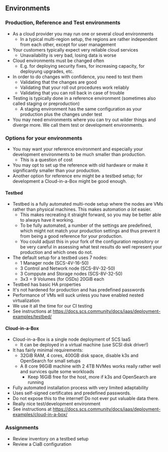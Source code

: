 ## Environments

### Production, Reference and Test environments
* As a cloud provider you may run one or several cloud environments
    - In a typical multi-region setup, the regions are rather independent from each other,
      except for user management
* Your customers typically expect very reliable cloud services
    - Unavailability is very bad, losing data is worse
* Cloud environments must be changed often
    - E.g. for deploying security fixes, for increasing capacity, for deployung upgrades, etc.
* In order to do changes with confidence, you need to test them
    - Validating that the changes are good
    - Validating that your roll out procedures work reliably
    - Validating that you can roll back in case of trouble
* Testing is typically done in a reference environment (sometimes also called staging or preproduction)
    - A staging environment has the same configuration as your production plus the changes under test
* You may need environments where you can try out wilder things and diverge more. We call them
    test or development environments.

### Options for your environments
* You may want your reference environment and especially your development environments to be
  much smaller than production.
    - This is a question of cost
* You may opt to set up the reference with old hardware or make it significantly smaller than
  your production.
* Another option for reference env might be a testbed setup; for development a Cloud-in-a-Box
  might be good enough.

#### Testbed
* Testbed is a fully automated multi-node setup where the nodes are VMs rather than physical
  machines. This makes automation *a lot* easier.
    - This makes recreating it straight forward, so you may be better able to always have it working.
    - To be fully automated, a number of the settings are predefined, which might not match
      your production settings and thus prevent it from being a good reference for your
      production.
    - You could adjust this in your fork of the configuration repository or be very careful
      in assessing what test results do well represent your production and which ones do not.
* The default setup for a testbed uses 7 nodes:
    - 1 Manager node (SCS-4V-16-50)
    * 3 Control and Network node (SCS-8V-32-50)
    * 3 Comppute and Storage nodes (SCS-8V-32-50)
    * 3x3 = 9 Volumes (for OSDs) 20GiB each
* Testbed has basic HA properties
* It's not hardened for production and has predefined passwords
* Performance of VMs will suck unless you have enabled nested virtualization
* We use it all the time for our CI testing
* See instructions at <https://docs.scs.community/docs/iaas/deployment-examples/testbed/>

#### Cloud-in-a-Box
* Cloud-in-a-Box is a single node deployment of SCS IaaS
    - It can be deployed in a virtual machine (use SCSI disk driver!)
* It has fairly minimal requirements:
    - 32GiB RAM, 4 cores, 400GB disk space, disable k3s and OpenSearch for small setups
    - A 8 core 96GiB machine with 2 4TB NVMes works really rather well and survices quite some workloads
        - Keep 16GiB free for the host, more if k3s and OpenSearch are running
* Fully automated installation process with very limited adaptability
* Uses self-signed certificates and predefined passwords.
* Do not expose this to the internet! Do not ever put valuable data there.
* Really nice test/development environment
* See instructions at <https://docs.scs.community/docs/iaas/deployment-examples/cloud-in-a-box/>

### Assignments
* Review inventory on a testbed setup
* Review a CiaB configuration
